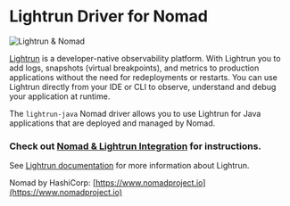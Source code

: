 # Lightrun Driver for Nomad

![Lightrun & Nomad](https://user-images.githubusercontent.com/33126908/133922291-99fd3344-eae7-459e-a2f6-1bbe1f5104cb.png)

[Lightrun](https://www.lightrun.com) is a developer-native observability platform. With Lightrun you to add logs, snapshots (virtual breakpoints), and metrics to production applications without the need for redeployments or restarts. You can use Lightrun directly from your IDE or CLI to observe, understand and debug your application at runtime.

The `lightrun-java` Nomad driver allows you to use Lightrun for Java applications that are deployed and managed by Nomad.

### Check out [Nomad & Lightrun Integration](https://docs.lightrun.com/integrations/nomad/) for instructions.

See [Lightrun documentation](https://docs.lightrun.com/) for more information about Lightrun.

Nomad by HashiCorp: [https://www.nomadproject.io](https://www.nomadproject.io)
